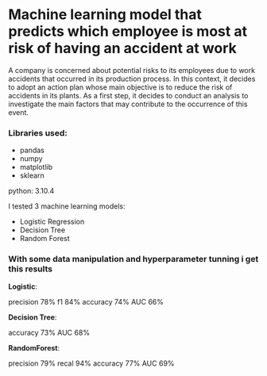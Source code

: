 # Machine learning model that predicts which employee is most at risk of having an accident at work

A company is concerned about potential risks to its employees due to work accidents that occurred in its production process. In this context, it decides to adopt an action plan whose main objective is to reduce the risk of accidents in its plants. As a first step, it decides to conduct an analysis to investigate the main factors that may contribute to the occurrence of this event.

### Libraries used:

- pandas
- numpy
- matplotlib
- sklearn

python: 3.10.4

I tested 3 machine learning models: 
- Logistic Regression
- Decision Tree
- Random Forest

### With some data manipulation and hyperparameter tunning i get this results

<strong>Logistic</strong>: 

precision 78%
f1        84%
accuracy  74%
AUC       66%

<strong>Decision Tree</strong>:

accuracy 73%
AUC      68%

<strong>RandomForest</strong>:

precision 79%
recal     94%
accuracy  77%
AUC       69%
